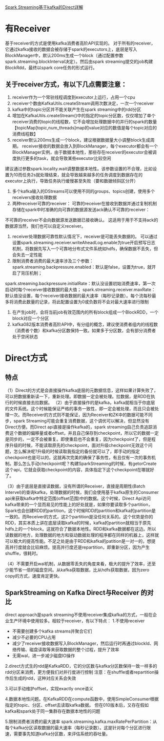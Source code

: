 [Spark Streaming基于kafka的Direct详解](https://blog.csdn.net/erfucun/article/details/52275369)

# 有Receiver 

基于receiver的方式是使用kafka消费者高阶API实现的。
对于所有的receiver，它通过kafka接收的数据会被存储于spark的executors上，底层是写入BlockManager中，默认200ms生成一个block（通过配置参数spark.streaming.blockInterval决定）。然后由spark streaming提交的job构建BlockRdd，最终以spark core任务的形式运行。

## 关于receiver方式，有以下几点需要注意：

1. receiver作为一个常驻线程调度到executor上运行，占用一个cpu
2. receiver个数由KafkaUtils.createStream调用次数决定，一次一个receiver
3. kafka中的topic分区并不能关联产生在spark streaming中的rdd分区
4. 增加在KafkaUtils.createStream()中的指定的topic分区数，仅仅增加了单个receiver消费的topic的线程数，它不会增加处理数据中的并行的spark的数量【topicMap[topic,num_threads]map的value对应的数值是每个topic对应的消费线程数】
5. receiver默认200ms生成一个block，建议根据数据量大小调整block生成周期。
   receiver接收的数据会放入到BlockManager，每个executor都会有一个BlockManager实例，由于数据本地性，那些存在receiver的executor会被调度执行更多的task，就会导致某些executor比较空闲

建议通过参数spark.locality.wait调整数据本地性。该参数设置的不合理，比如设置为10而任务2s就处理结束，就会导致越来越多的任务调度到数据存在的executor上执行，导致任务执行缓慢甚至失败（要和数据倾斜区分开）

1. 多个kafka输入的DStreams可以使用不同的groups、topics创建，使用多个receivers接收处理数据
2. 两种receiver可靠的receiver：
   可靠的receiver在接收到数据并通过复制机制存储在spark中时准确的向可靠的数据源发送ack确认不可靠的receiver：

不可靠的receiver不会向数据源发送数据已接收确认。 这适用于用于不支持ack的数据源当然，我们也可以自定义receiver。

1. receiver处理数据可靠性默认情况下，receiver是可能丢失数据的。
   可以通过设置spark.streaming.receiver.writeAheadLog.enable为true开启预写日志机制，将数据先写入一个可靠地分布式文件系统如hdfs，确保数据不丢失，但会失去一定性能
2. 限制消费者消费的最大速率涉及三个参数：
   spark.streaming.backpressure.enabled：默认是false，设置为true，就开启了背压机制；

spark.streaming.backpressure.initialRate：默认没设置初始消费速率，第一次启动时每个receiver接收数据的最大值；
spark.streaming.receiver.maxRate：默认值没设置，每个receiver接收数据的最大速率（每秒记录数）。每个流每秒最多将消费此数量的记录，将此配置设置为0或负数将不会对最大速率进行限制

1. 在产生job时，会将当前job有效范围内的所有block组成一个BlockRDD，一个block对应一个分区
2. kafka082版本消费者高阶API中，有分组的概念，建议使消费者组内的线程数（消费者个数）和kafka分区数保持一致。如果多于分区数，会有部分消费者处于空闲状态

# 	Direct方式

## 特点

（1）Direct的方式是会直接操作kafka底层的元数据信息，这样如果计算失败了，可以把数据重新读一下，重新处理。即数据一定会被处理。拉数据，是RDD在执行的时候直接去拉数据。
（2）由于直接操作的是kafka，kafka就相当于你底层的文件系统。这个时候能保证严格的事务一致性，即一定会被处理，而且只会被处理一次。而Receiver的方式则不能保证，因为Receiver和ZK中的数据可能不同步，spark Streaming可能会重复消费数据，这个调优可以解决，但显然没有Direct方便。而Direct api直接是操作kafka的，spark streaming自己负责追踪消费这个数据的偏移量或者offset，并且自己保存到checkpoint，所以它的数据一定是同步的，一定不会被重复。即使重启也不会重复，因为checkpoint了，但是程序升级的时候，不能读取原先的checkpoint，面对升级checkpoint无效这个问题，怎么解决呢?升级的时候读取我指定的备份就可以了，即手动的指定checkpoint也是可以的，这就再次完美的确保了事务性，有且仅有一次的事务机制。那么怎么手动checkpoint呢？构建SparkStreaming的时候，有getorCreate这个api，它就会获取checkpoint的内容，具体指定下这个checkpoint在哪就好了。

（3）由于底层是直接读数据，没有所谓的Receiver，直接是周期性(Batch Intervel)的查询kafka，处理数据的时候，我们会使用基于kafka原生的Consumer api来获取kafka中特定范围(offset范围)中的数据。这个时候，Direct Api访问kafka带来的一个显而易见的性能上的好处就是，如果你要读取多个partition，Spark也会创建RDD的partition，这个时候RDD的partition和kafka的partition是一致的。而Receiver的方式，这2个partition是没任何关系的。这个优势是你的RDD，其实本质上讲在底层读取kafka的时候，kafka的partition就相当于原先hdfs上的一个block。这就符合了数据本地性。RDD和kafka数据都在这边。所以读数据的地方，处理数据的地方和驱动数据处理的程序都在同样的机器上，这样就可以极大的提高性能。不足之处是由于RDD和kafka的patition是一对一的，想提高并行度就会比较麻烦。提高并行度还是repartition，即重新分区，因为产生shuffle，很耗时。

（4）不需要开启wal机制，从数据零丢失的角度来看，极大的提升了效率，还至少能节省一倍的磁盘空间。从kafka获取数据，比从hdfs获取数据，因为zero copy的方式，速度肯定更快。

## SparkStreaming on Kafka Direct与Receiver 的对比

direct approach是spark streaming不使用receiver集成kafka的方式，一般在企业生产环境中使用较多。相较于receiver，有以下特点：
1.不使用receiver

- 不需要创建多个kafka streams并聚合它们
- 减少不必要的CPU占用
- 减少了receiver接收数据写入BlockManager，然后运行时再通过blockId、网络传输、磁盘读取等来获取数据的整个过程，提升了效率
- 无需wal，进一步减少磁盘IO操作

2.direct方式生的rdd是KafkaRDD，它的分区数与kafka分区数保持一致一样多的rdd分区来消费，更方便我们对并行度进行控制
注意：在shuffle或者repartition操作后生成的rdd，这种对应关系会失效

3.可以手动维护offset，实现exactly once语义

4.数据本地性问题。在KafkaRDD在compute函数中，使用SimpleConsumer根据指定的topic、分区、offset去读取kafka数据。
但在010版本后，又存在假如kafka和spark处于同一集群存在数据本地性的问题

5.限制消费者消费的最大速率
spark.streaming.kafka.maxRatePerPartition：从每个kafka分区读取数据的最大速率（每秒记录数）。这是针对每个分区进行限速，需要事先知道kafka分区数，来评估系统的吞吐量。
